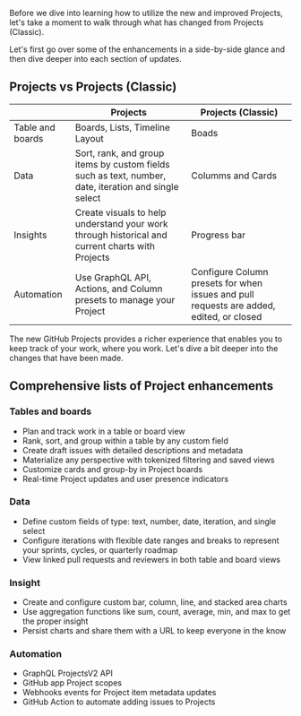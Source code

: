 Before we dive into learning how to utilize the new and improved Projects, let's take a moment to walk through what has changed from Projects (Classic).

Let's first go over some of the enhancements in a side-by-side glance and then dive deeper into each section of updates.

## Projects vs Projects (Classic)


|                  | Projects                                                                                             | Projects (Classic)                                                                      |
| ---------------- | ---------------------------------------------------------------------------------------------------- | --------------------------------------------------------------------------------------- |
| Table and boards | Boards, Lists, Timeline Layout                                                                       | Boads                                                                                   |
| Data             | Sort, rank, and group items by custom fields such as text, number, date, iteration and single select | Columms and Cards                                                                       |
| Insights         | Create visuals to help understand your work through historical and current charts with Projects      | Progress bar                                                                            |
| Automation       | Use GraphQL API, Actions, and Column presets to manage your Project                                  | Configure Column presets for when issues and pull requests are added, edited, or closed |
The new GitHub Projects provides a richer experience that enables you to keep track of your work, where you work. Let's dive a bit deeper into the changes that have been made.

## Comprehensive lists of Project enhancements

### Tables and boards

- Plan and track work in a table or board view
- Rank, sort, and group within a table by any custom field
- Create draft issues with detailed descriptions and metadata
- Materialize any perspective with tokenized filtering and saved views
- Customize cards and group-by in Project boards
- Real-time Project updates and user presence indicators

### Data

- Define custom fields of type: text, number, date, iteration, and single select
- Configure iterations with flexible date ranges and breaks to represent your sprints, cycles, or quarterly roadmap
- View linked pull requests and reviewers in both table and board views

### Insight

- Create and configure custom bar, column, line, and stacked area charts
- Use aggregation functions like sum, count, average, min, and max to get the proper insight
- Persist charts and share them with a URL to keep everyone in the know

### Automation

- GraphQL ProjectsV2 API
- GitHub app Project scopes
- Webhooks events for Project item metadata updates
- GitHub Action to automate adding issues to Projects